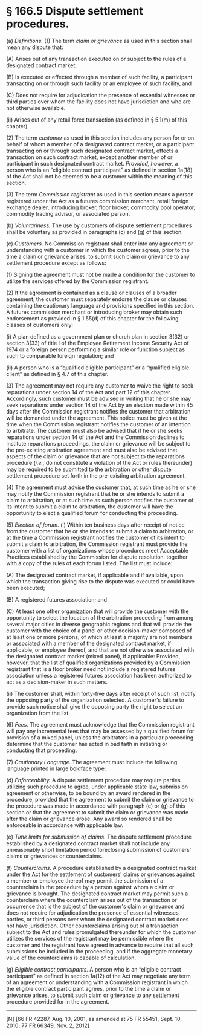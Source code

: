 # § 166.5   Dispute settlement procedures.

(a) *Definitions.* (1) The term *claim or grievance* as used in this section shall mean any dispute that:


(A) Arises out of any transaction executed on or subject to the rules of a designated contract market, 


(B) Is executed or effected through a member of such facility, a participant transacting on or through such facility or an employee of such facility, and 


(C) Does not require for adjudication the presence of essential witnesses or third parties over whom the facility does not have jurisdiction and who are not otherwise available.


(ii) Arises out of any retail forex transaction (as defined in § 5.1(m) of this chapter).


(2) The term *customer* as used in this section includes any person for or on behalf of whom a member of a designated contract market, or a participant transacting on or through such designated contract market, effects a transaction on such contract market, except another member of or participant in such designated contract market. *Provided, however,* a person who is an “eligible contract participant” as defined in section 1a(18) of the Act shall not be deemed to be a customer within the meaning of this section.


(3) The term *Commission registrant* as used in this section means a person registered under the Act as a futures commission merchant, retail foreign exchange dealer, introducing broker, floor broker, commodity pool operator, commodity trading advisor, or associated person.


(b) *Voluntariness.* The use by customers of dispute settlement procedures shall be voluntary as provided in paragraphs (c) and (g) of this section.


(c) *Customers.* No Commission registrant shall enter into any agreement or understanding with a customer in which the customer agrees, prior to the time a claim or grievance arises, to submit such claim or grievance to any settlement procedure except as follows:


(1) Signing the agreement must not be made a condition for the customer to utilize the services offered by the Commission registrant.


(2) If the agreement is contained as a clause or clauses of a broader agreement, the customer must separately endorse the clause or clauses containing the cautionary language and provisions specified in this section. A futures commission merchant or introducing broker may obtain such endorsement as provided in § 1.55(d) of this chapter for the following classes of customers only:


(i) A plan defined as a government plan or church plan in section 3(32) or section 3(33) of title I of the Employee Retirement Income Security Act of 1974 or a foreign person performing a similar role or function subject as such to comparable foreign regulation; and


(ii) A person who is a “qualified eligible participant” or a “qualified eligible client” as defined in § 4.7 of this chapter.


(3) The agreement may not require any customer to waive the right to seek reparations under section 14 of the Act and part 12 of this chapter. Accordingly, such customer must be advised in writing that he or she may seek reparations under section 14 of the Act by an election made within 45 days after the Commission registrant notifies the customer that arbitration will be demanded under the agreement. This notice must be given at the time when the Commission registrant notifies the customer of an intention to arbitrate. The customer must also be advised that if he or she seeks reparations under section 14 of the Act and the Commission declines to institute reparations proceedings, the claim or grievance will be subject to the pre-existing arbitration agreement and must also be advised that aspects of the claim or grievance that are not subject to the reparations procedure (*i.e.,* do not constitute a violation of the Act or rules thereunder) may be required to be submitted to the arbitration or other dispute settlement procedure set forth in the pre-existing arbitration agreement.


(4) The agreement must advise the customer that, at such time as he or she may notify the Commission registrant that he or she intends to submit a claim to arbitration, or at such time as such person notifies the customer of its intent to submit a claim to arbitration, the customer will have the opportunity to elect a qualified forum for conducting the proceeding.


(5) *Election of forum.* (i) Within ten business days after receipt of notice from the customer that he or she intends to submit a claim to arbitration, or at the time a Commission registrant notifies the customer of its intent to submit a claim to arbitration, the Commission registrant must provide the customer with a list of organizations whose procedures meet Acceptable Practices established by the Commission for dispute resolution, together with a copy of the rules of each forum listed. The list must include:


(A) The designated contract market, if applicable and if available, upon which the transaction giving rise to the dispute was executed or could have been executed;


(B) A registered futures association; and


(C) At least one other organization that will provide the customer with the opportunity to select the location of the arbitration proceeding from among several major cities in diverse geographic regions and that will provide the customer with the choice of a panel or other decision-maker composed of at least one or more persons, of which at least a majority are not members or associated with a member of the designated contract market, if applicable, or employee thereof, and that are not otherwise associated with the designated contract market (mixed panel), if applicable: Provided, however, that the list of qualified organizations provided by a Commission registrant that is a floor broker need not include a registered futures association unless a registered futures association has been authorized to act as a decision-maker in such matters.


(ii) The customer shall, within forty-five days after receipt of such list, notify the opposing party of the organization selected. A customer's failure to provide such notice shall give the opposing party the right to select an organization from the list.


(6) *Fees.* The agreement must acknowledge that the Commission registrant will pay any incremental fees that may be assessed by a qualified forum for provision of a mixed panel, unless the arbitrators in a particular proceeding determine that the customer has acted in bad faith in initiating or conducting that proceeding. 


(7) *Cautionary Language.* The agreement must include the following language printed in large boldface type:


(d) *Enforceability.* A dispute settlement procedure may require parties utilizing such procedure to agree, under applicable state law, submission agreement or otherwise, to be bound by an award rendered in the procedure, provided that the agreement to submit the claim or grievance to the procedure was made in accordance with paragraph (c) or (g) of this section or that the agreement to submit the claim or grievance was made after the claim or grievance arose. Any award so rendered shall be enforceable in accordance with applicable law.


(e) *Time limits for submission of claims.* The dispute settlement procedure established by a designated contract market shall not include any unreasonably short limitation period foreclosing submission of customers' claims or grievances or counterclaims.


(f) *Counterclaims.* A procedure established by a designated contract market under the Act for the settlement of customers' claims or grievances against a member or employee thereof may permit the submission of a counterclaim in the procedure by a person against whom a claim or grievance is brought. The designated contract market may permit such a counterclaim where the counterclaim arises out of the transaction or occurrence that is the subject of the customer's claim or grievance and does not require for adjudication the presence of essential witnesses, parties, or third persons over whom the designated contract market does not have jurisdiction. Other counterclaims arising out of a transaction subject to the Act and rules promulgated thereunder for which the customer utilizes the services of the registrant may be permissible where the customer and the registrant have agreed in advance to require that all such submissions be included in the proceeding, and if the aggregate monetary value of the counterclaims is capable of calculation.


(g) *Eligible contract participants.* A person who is an “eligible contract participant” as defined in section 1a(12) of the Act may negotiate any term of an agreement or understanding with a Commission registrant in which the eligible contract participant agrees, prior to the time a claim or grievance arises, to submit such claim or grievance to any settlement procedure provided for in the agreement.



---

[N] [66 FR 42287, Aug. 10, 2001, as amended at 75 FR 55451, Sept. 10, 2010; 77 FR 66349, Nov. 2, 2012] 




